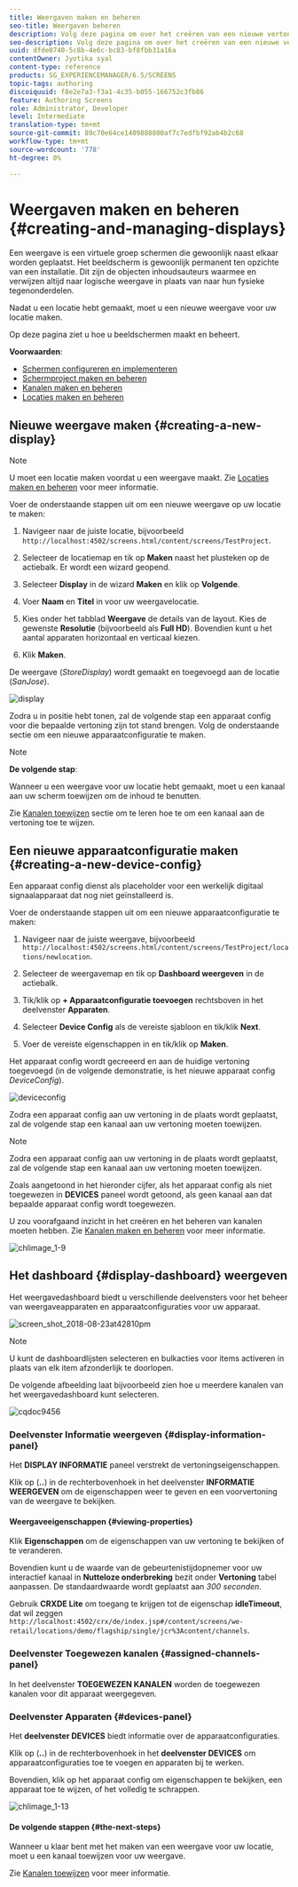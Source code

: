 ```yaml
---
title: Weergaven maken en beheren
seo-title: Weergaven beheren
description: Volg deze pagina om over het creëren van een nieuwe vertoning en apparaat config te leren. Meer informatie over het weergavedashboard.
seo-description: Volg deze pagina om over het creëren van een nieuwe vertoning en apparaat config te leren. Meer informatie over het weergavedashboard.
uuid: dfde0740-5c8b-4e6c-bc83-bf8fbb31a16a
contentOwner: Jyotika syal
content-type: reference
products: SG_EXPERIENCEMANAGER/6.5/SCREENS
topic-tags: authoring
discoiquuid: f8e2e7a3-f3a1-4c35-b055-166752c3fb86
feature: Authoring Screens
role: Administrator, Developer
level: Intermediate
translation-type: tm+mt
source-git-commit: 89c70e64ce1409888800af7c7edfbf92ab4b2c68
workflow-type: tm+mt
source-wordcount: '778'
ht-degree: 0%

---
```



# Weergaven maken en beheren {#creating-and-managing-displays}

Een weergave is een virtuele groep schermen die gewoonlijk naast elkaar worden geplaatst. Het beeldscherm is gewoonlijk permanent ten opzichte van een installatie. Dit zijn de objecten inhoudsauteurs waarmee en verwijzen altijd naar logische weergave in plaats van naar hun fysieke tegenonderdelen.

Nadat u een locatie hebt gemaakt, moet u een nieuwe weergave voor uw locatie maken.

Op deze pagina ziet u hoe u beeldschermen maakt en beheert.

**Voorwaarden**:

* [Schermen configureren en implementeren](configuring-screens-introduction.md)
* [Schermproject maken en beheren](creating-a-screens-project.md)
* [Kanalen maken en beheren](managing-channels.md)
* [Locaties maken en beheren](managing-locations.md)

## Nieuwe weergave maken {#creating-a-new-display}

>[!NOTE]
>
>U moet een locatie maken voordat u een weergave maakt. Zie [Locaties maken en beheren](managing-locations.md) voor meer informatie.

Voer de onderstaande stappen uit om een nieuwe weergave op uw locatie te maken:

1. Navigeer naar de juiste locatie, bijvoorbeeld `http://localhost:4502/screens.html/content/screens/TestProject`.
1. Selecteer de locatiemap en tik op **Maken** naast het plusteken op de actiebalk. Er wordt een wizard geopend.
1. Selecteer **Display** in de wizard **Maken** en klik op **Volgende**.

1. Voer **Naam** en **Titel** in voor uw weergavelocatie.

1. Kies onder het tabblad **Weergave** de details van de layout. Kies de gewenste **Resolutie** (bijvoorbeeld als **Full HD**). Bovendien kunt u het aantal apparaten horizontaal en verticaal kiezen.

1. Klik **Maken**.

De weergave (*StoreDisplay*) wordt gemaakt en toegevoegd aan de locatie (*SanJose*).

![display](assets/display.gif)

Zodra u in positie hebt tonen, zal de volgende stap een apparaat config voor die bepaalde vertoning zijn tot stand brengen. Volg de onderstaande sectie om een nieuwe apparaatconfiguratie te maken.

>[!NOTE]
>
>**De volgende stap**:
>
>Wanneer u een weergave voor uw locatie hebt gemaakt, moet u een kanaal aan uw scherm toewijzen om de inhoud te benutten.
>
>Zie [Kanalen toewijzen](channel-assignment.md) sectie om te leren hoe te om een kanaal aan de vertoning toe te wijzen.

## Een nieuwe apparaatconfiguratie maken {#creating-a-new-device-config}

Een apparaat config dienst als placeholder voor een werkelijk digitaal signaalapparaat dat nog niet geïnstalleerd is.

Voer de onderstaande stappen uit om een nieuwe apparaatconfiguratie te maken:

1. Navigeer naar de juiste weergave, bijvoorbeeld `http://localhost:4502/screens.html/content/screens/TestProject/locations/newlocation`.
1. Selecteer de weergavemap en tik op **Dashboard weergeven** in de actiebalk.
1. Tik/klik op **+ Apparaatconfiguratie toevoegen** rechtsboven in het deelvenster **Apparaten**.

1. Selecteer **Device Config** als de vereiste sjabloon en tik/klik **Next**.

1. Voer de vereiste eigenschappen in en tik/klik op **Maken**.

Het apparaat config wordt gecreeerd en aan de huidige vertoning toegevoegd (in de volgende demonstratie, is het nieuwe apparaat config *DeviceConfig*).

![deviceconfig](assets/deviceconfig.gif)

Zodra een apparaat config aan uw vertoning in de plaats wordt geplaatst, zal de volgende stap een kanaal aan uw vertoning moeten toewijzen.

>[!NOTE]
>
>Zodra een apparaat config aan uw vertoning in de plaats wordt geplaatst, zal de volgende stap een kanaal aan uw vertoning moeten toewijzen.
>
>Zoals aangetoond in het hieronder cijfer, als het apparaat config als niet toegewezen in **DEVICES** paneel wordt getoond, als geen kanaal aan dat bepaalde apparaat config wordt toegewezen.
>
>U zou voorafgaand inzicht in het creëren en het beheren van kanalen moeten hebben. Zie [Kanalen maken en beheren](managing-channels.md) voor meer informatie.

![chlimage_1-9](assets/chlimage_1-9.png)

## Het dashboard {#display-dashboard} weergeven

Het weergavedashboard biedt u verschillende deelvensters voor het beheer van weergaveapparaten en apparaatconfiguraties voor uw apparaat.

![screen_shot_2018-08-23at42810pm](assets/screen_shot_2018-08-23at42810pm.png)

>[!NOTE]
>
>U kunt de dashboardlijsten selecteren en bulkacties voor items activeren in plaats van elk item afzonderlijk te doorlopen.
>
>De volgende afbeelding laat bijvoorbeeld zien hoe u meerdere kanalen van het weergavedashboard kunt selecteren.

![cqdoc9456](assets/cqdoc9456.gif)

### Deelvenster Informatie weergeven {#display-information-panel}

Het **DISPLAY INFORMATIE** paneel verstrekt de vertoningseigenschappen.

Klik op (**..**) in de rechterbovenhoek in het deelvenster **INFORMATIE WEERGEVEN** om de eigenschappen weer te geven en een voorvertoning van de weergave te bekijken.


#### Weergaveeigenschappen {#viewing-properties}

Klik **Eigenschappen** om de eigenschappen van uw vertoning te bekijken of te veranderen.

Bovendien kunt u de waarde van de gebeurtenistijdopnemer voor uw interactief kanaal in **Nutteloze onderbreking** bezit onder **Vertoning** tabel aanpassen. De standaardwaarde wordt geplaatst aan *300 seconden*.

Gebruik **CRXDE Lite** om toegang te krijgen tot de eigenschap **idleTimeout**, dat wil zeggen `http://localhost:4502/crx/de/index.jsp#/content/screens/we-retail/locations/demo/flagship/single/jcr%3Acontent/channels`.


### Deelvenster Toegewezen kanalen {#assigned-channels-panel}

In het deelvenster **TOEGEWEZEN KANALEN** worden de toegewezen kanalen voor dit apparaat weergegeven.


### Deelvenster Apparaten {#devices-panel}

Het **deelvenster DEVICES** biedt informatie over de apparaatconfiguraties.

Klik op (**..**) in de rechterbovenhoek in het **deelvenster DEVICES** om apparaatconfiguraties toe te voegen en apparaten bij te werken.

Bovendien, klik op het apparaat config om eigenschappen te bekijken, een apparaat toe te wijzen, of het volledig te schrappen.

![chlimage_1-13](assets/chlimage_1-13.png)

#### De volgende stappen {#the-next-steps}

Wanneer u klaar bent met het maken van een weergave voor uw locatie, moet u een kanaal toewijzen voor uw weergave.

Zie [Kanalen toewijzen](channel-assignment.md) voor meer informatie.
